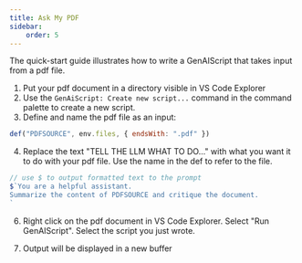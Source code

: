 ```yaml
---
title: Ask My PDF
sidebar:
    order: 5
---
```


The quick-start guide illustrates how to write a GenAIScript that takes input from a pdf file.

1. Put your pdf document in a directory visible in VS Code Explorer
2. Use the `GenAiScript: Create new script...` command in the command palette to create a new script.
3. Define and name the pdf file as an input:

```js
def("PDFSOURCE", env.files, { endsWith: ".pdf" })
```

4. Replace the text "TELL THE LLM WHAT TO DO..." with what you want it to do with your pdf file. Use the name in the def to refer to the file.

```js
// use $ to output formatted text to the prompt
$`You are a helpful assistant.
Summarize the content of PDFSOURCE and critique the document.
`
``` 
6. Right click on the pdf document in VS Code Explorer. Select "Run GenAIScript". Select the script you just wrote. 

7. Output will be displayed in a new buffer

